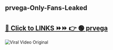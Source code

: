 
 ## prvega-Only-Fans-Leaked

# <h2><a href="https://clipsfans.com/prvega&ref=git">🔗 Click to LINKS ⏩⏩ 👉 🟢 prvega </a></h2>

<a href="https://clipsfans.com/prvega&ref=git" rel="nofollow" data-target="animated-image.originalLink"><img src="https://i.ibb.co.com/xMMVF88/686577567.gif" alt="Viral Video Original" style="max-width: 100%; display: inline-block;" data-target="animated-image.originalImage"></a>
